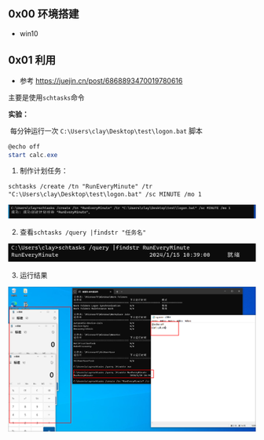 ## 0x00 环境搭建

- win10



## 0x01 利用

- 参考  https://juejin.cn/post/6868893470019780616



主要是使用`schtasks`命令



**实验：**

​	每分钟运行一次 `C:\Users\clay\Desktop\test\logon.bat` 脚本

```powershell
@echo off
start calc.exe
```

1. 制作计划任务：

````
schtasks /create /tn "RunEveryMinute" /tr "C:\Users\clay\Desktop\test\logon.bat" /sc MINUTE /mo 1
````

![image-20240115104313743](./assets/image-20240115104313743.png)

2. 查看`schtasks /query |findstr "任务名"` 

![image-20240115104351667](./assets/image-20240115104351667.png)

3. 运行结果

![image-20240115104633144](./assets/image-20240115104633144.png)